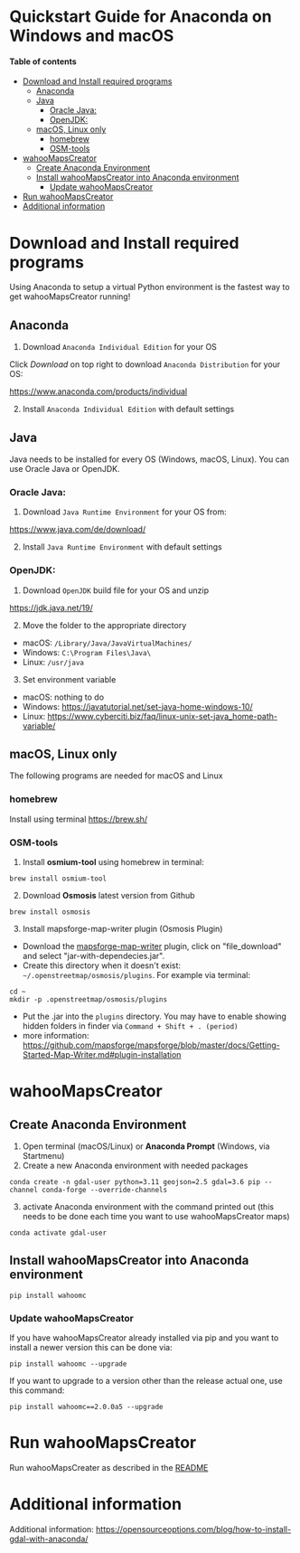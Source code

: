 # Quickstart Guide for Anaconda on Windows and macOS <!-- omit in toc -->

#### Table of contents <!-- omit in toc -->
- [Download and Install required programs](#download-and-install-required-programs)
  - [Anaconda](#anaconda)
  - [Java](#java)
    - [Oracle Java:](#oracle-java)
    - [OpenJDK:](#openjdk)
  - [macOS, Linux only](#macos-linux-only)
    - [homebrew](#homebrew)
    - [OSM-tools](#osm-tools)
- [wahooMapsCreator](#wahoomapscreator)
  - [Create Anaconda Environment](#create-anaconda-environment)
  - [Install wahooMapsCreator into Anaconda environment](#install-wahoomapscreator-into-anaconda-environment)
    - [Update wahooMapsCreator](#update-wahoomapscreator)
- [Run wahooMapsCreator](#run-wahoomapscreator)
- [Additional information](#additional-information)

# Download and Install required programs
Using Anaconda to setup a virtual Python environment is the fastest way to get wahooMapsCreator running!

## Anaconda
1. Download `Anaconda Individual Edition` for your OS

Click *Download* on top right to download `Anaconda Distribution` for your OS:

https://www.anaconda.com/products/individual


2. Install `Anaconda Individual Edition` with default settings

## Java
Java needs to be installed for every OS (Windows, macOS, Linux). You can use Oracle Java or OpenJDK.

### Oracle Java:
1. Download `Java Runtime Environment` for your OS from:

https://www.java.com/de/download/

2. Install `Java Runtime Environment` with default settings

### OpenJDK:
1. Download `OpenJDK` build file for your OS and unzip

https://jdk.java.net/19/

2. Move the folder to the appropriate directory
* macOS: `/Library/Java/JavaVirtualMachines/`
* Windows: `C:\Program Files\Java\`
* Linux: `/usr/java`

3. Set environment variable
* macOS: nothing to do
* Windows: https://javatutorial.net/set-java-home-windows-10/
* Linux: https://www.cyberciti.biz/faq/linux-unix-set-java_home-path-variable/

## macOS, Linux only
The following programs are needed for macOS and Linux

### homebrew
Install using terminal
https://brew.sh/

### OSM-tools
1. Install **osmium-tool** using homebrew in terminal:
```
brew install osmium-tool
```
2. Download **Osmosis** latest version from Github
```
brew install osmosis
```

3. Install mapsforge-map-writer plugin (Osmosis Plugin)
* Download the [mapsforge-map-writer](https://search.maven.org/search?q=a:mapsforge-map-writer) plugin, click on "file_download" and select "jar-with-dependecies.jar".
* Create this directory when it doesn't exist: `~/.openstreetmap/osmosis/plugins`. For example via terminal:
```
cd ~
mkdir -p .openstreetmap/osmosis/plugins
```
* Put the .jar into the `plugins` directory. You may have to enable showing hidden folders in finder via `Command + Shift + . (period)`
* more information: https://github.com/mapsforge/mapsforge/blob/master/docs/Getting-Started-Map-Writer.md#plugin-installation

# wahooMapsCreator
## Create Anaconda Environment
1. Open terminal (macOS/Linux) or **Anaconda Prompt** (Windows, via Startmenu)
2. Create a new Anaconda environment with needed packages
```
conda create -n gdal-user python=3.11 geojson=2.5 gdal=3.6 pip --channel conda-forge --override-channels
```
3. activate Anaconda environment with the command printed out (this needs to be done each time you want to use wahooMapsCreator maps)
```
conda activate gdal-user
```

## Install wahooMapsCreator into Anaconda environment
```
pip install wahoomc
```

### Update wahooMapsCreator
If you have wahooMapsCreator already installed via pip and you want to install a newer version this can be done via:
```
pip install wahoomc --upgrade
```

If you want to upgrade to a version other than the release actual one, use this command:
```
pip install wahoomc==2.0.0a5 --upgrade 
```

# Run wahooMapsCreator
Run wahooMapsCreater as described in the [README](../README.md/#Run-wahooMapsCreator)

# Additional information
Additional information: https://opensourceoptions.com/blog/how-to-install-gdal-with-anaconda/
